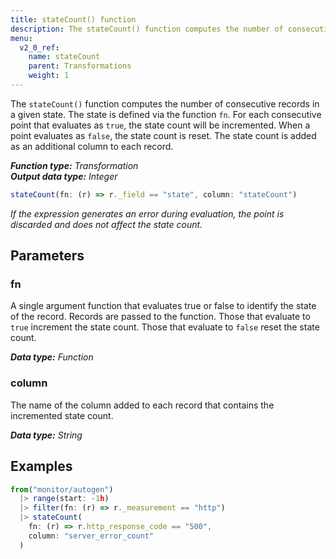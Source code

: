 ```yaml
---
title: stateCount() function
description: The stateCount() function computes the number of consecutive records in a given state.
menu:
  v2_0_ref:
    name: stateCount
    parent: Transformations
    weight: 1
---
```


The `stateCount()` function computes the number of consecutive records in a given state.
The state is defined via the function `fn`.
For each consecutive point that evaluates as `true`, the state count will be incremented.
When a point evaluates as `false`, the state count is reset.
The state count is added as an additional column to each record.

_**Function type:** Transformation_  
_**Output data type:** Integer_

```js
stateCount(fn: (r) => r._field == "state", column: "stateCount")
```

_If the expression generates an error during evaluation, the point is discarded
and does not affect the state count._

## Parameters

### fn
A single argument function that evaluates true or false to identify the state of the record.
Records are passed to the function.
Those that evaluate to `true` increment the state count.
Those that evaluate to `false` reset the state count.

_**Data type:** Function_

### column
The name of the column added to each record that contains the incremented state count.

_**Data type:** String_

## Examples
```js
from("monitor/autogen")
  |> range(start: -1h)
  |> filter(fn: (r) => r._measurement == "http")
  |> stateCount(
    fn: (r) => r.http_response_code == "500",
    column: "server_error_count"
  )
```
